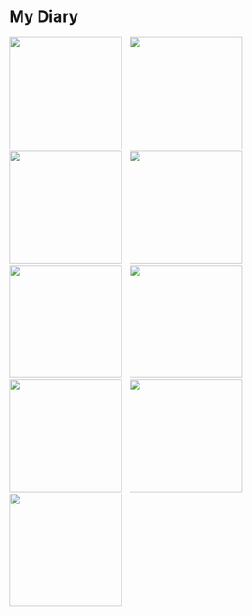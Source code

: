 
# My Diary

<p float="left">
  <img src="https://user-images.githubusercontent.com/57538359/131505691-89679f9e-c897-4ab5-a697-71c3b5798f89.jpeg" width="200" style="margin-right: 10px;" />
  <img src="https://user-images.githubusercontent.com/57538359/131505696-51e0bef3-eff1-4c76-a27d-ef0d414cb50d.jpeg" width="200" style="margin-right: 10px;"/> 
  <img src="https://user-images.githubusercontent.com/57538359/131505698-844a18a5-c98e-4df2-93e1-36f62135915d.jpeg" width="200" style="margin-right: 10px;"/>
  <img src="https://user-images.githubusercontent.com/57538359/131505701-0548f5c6-f762-4c64-ba4d-4ea72ebd2110.jpeg" width="200" style="margin-right: 10px;"/>
  <img src="https://user-images.githubusercontent.com/57538359/131505705-b2bb060c-a4e0-4a82-beb0-47e6adc0c2cf.jpeg" width="200" style="margin-right: 10px;"/>
  <img src="https://user-images.githubusercontent.com/57538359/131505710-5b0b3425-6144-434c-9f44-d6b4b58d77e1.jpeg" width="200" style="margin-right: 10px;"/>
  <img src="https://user-images.githubusercontent.com/57538359/131505714-483da34b-49e1-40c6-909a-907c27082704.jpeg" width="200" style="margin-right: 10px;"/>
  <img src="https://user-images.githubusercontent.com/57538359/131506879-46d0d883-8006-45b4-8b46-37cdc7bfe908.jpeg" width="200" style="margin-right: 10px;"/>
  <img src="https://user-images.githubusercontent.com/57538359/131506883-93462857-6242-420d-8647-682594121ffe.jpeg" width="200" style="margin-right: 10px;"/>
</p>


